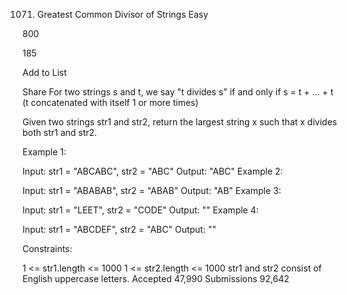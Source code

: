 1071. Greatest Common Divisor of Strings
Easy

800

185

Add to List

Share
For two strings s and t, we say "t divides s" if and only if s = t + ... + t  (t concatenated with itself 1 or more times)

Given two strings str1 and str2, return the largest string x such that x divides both str1 and str2.

 

Example 1:

Input: str1 = "ABCABC", str2 = "ABC"
Output: "ABC"
Example 2:

Input: str1 = "ABABAB", str2 = "ABAB"
Output: "AB"
Example 3:

Input: str1 = "LEET", str2 = "CODE"
Output: ""
Example 4:

Input: str1 = "ABCDEF", str2 = "ABC"
Output: ""
 

Constraints:

1 <= str1.length <= 1000
1 <= str2.length <= 1000
str1 and str2 consist of English uppercase letters.
Accepted
47,990
Submissions
92,642
